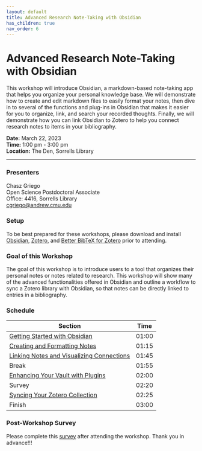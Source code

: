 ```yaml
---
layout: default
title: Advanced Research Note-Taking with Obsidian
has_children: true
nav_order: 6
---
```


# Advanced Research Note-Taking with Obsidian

This workshop will introduce Obsidian, a markdown-based note-taking app that
helps you organize your personal knowledge base. We will demonstrate how to
create and edit markdown files to easily format your notes, then dive in to
several of the functions and plug-ins in Obsidian that makes it easier for you
to organize, link, and search your recorded thoughts. Finally, we will
demonstrate how you can link Obsidian to Zotero to help you connect research
notes to items in your bibliography.  

**Date:** March 22, 2023   
**Time:** 1:00 pm - 3:00 pm   
**Location:** The Den, Sorrells Library   

____
### Presenters
Chasz Griego <a href='https://github.com/chaszg' target='_blank'><img src='../content/img/GitHub-Mark-custom.svg' style='width:15px; padding:0; border:none !important;'></a>  
Open Science Postdoctoral Associate  
Office: 4416, Sorrells Library  
[cgriego@andrew.cmu.edu](mailto:cgriego@andrew.cmu.edu)

### Setup

To be best prepared for these workshops, please download and install [Obsidian](https://obsidian.md/),
[Zotero](https://www.zotero.org/download/), and [Better BibTeX for Zotero](https://retorque.re/zotero-better-bibtex/installation/)
prior to attending.

### Goal of this Workshop

The goal of this workshop is to introduce users to a tool that organizes their
personal notes or notes related to research. This workshop will show many of
the advanced functionalities offered in Obsidian and outline a workflow to sync
a Zotero library with Obsidian, so that notes can be directly linked to entries
in a bibliography.

### Schedule

| Section | Time
| --- | ---
| [Getting Started with Obsidian](../Obsidian_Materials/00-getting-started) | 01:00
| [Creating and Formatting Notes](../Obsidian_Materials/01-creating-notes) | 01:15
| [Linking Notes and Visualizing Connections](../Obsidian_Materials/02-linking-notes) | 01:45
| Break | 01:55
| [Enhancing Your Vault with Plugins](../Obsidian_Materials/03-plugins) | 02:00
| Survey | 02:20
| [Syncing Your Zotero Collection](../Obsidian_Materials/04-syncing-zotero) | 02:25
| Finish | 03:00

### Post-Workshop Survey

Please complete this [survey](https://forms.gle/s9cSr8npQqCvYjkz5)
after attending the workshop. Thank you in advance!!!
